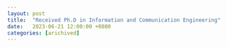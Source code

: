 ```yaml
---
layout: post
title:  "Received Ph.D in Information and Communication Engineering"
date:   2023-06-21 12:00:00 +0800
categories: [arichived]
---
```

